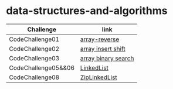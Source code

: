 # data-structures-and-algorithms

| Challenge            | link                                                                                              |
|----------------------|---------------------------------------------------------------------------------------------------|
| CodeChallenge01      | [array-reverse](./ArrayReverse/README.md)                                                         |
| CodeChallenge02      | [array insert shift](./array-insert-shift/README.md)                                              |
| CodeChallenge03      | [array binary search](./array-binary-search/README.md)                                            |
| CodeChallenge05&&06  | [LinkedList](./linkedlist/README.md)                                                              |
| CodeChallenge08      | [ZipLinkedList](./linkedlist/README-linked-list-zip.md) |
